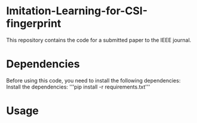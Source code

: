 # Imitation-Learning-for-CSI-fingerprint
 
This repository contains the code for a submitted paper to the IEEE journal.

# Dependencies
Before using this code, you need to install the following dependencies:
Install the dependencies: '''pip install -r requirements.txt'''

# Usage
